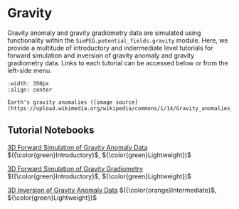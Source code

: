 Gravity
=======

Gravity anomaly and gravity gradiometry data are simulated using functionality within the ``SimPEG.potential_fields.gravity`` module. Here, we provide a multitude of introductory and indermediate level tutorials for forward simulation and inversion of gravity anomaly and gravity gradiometry data. Links to each tutorial can be accessed below or from the left-side menu.

```{figure} https://upload.wikimedia.org/wikipedia/commons/1/14/Gravity_anomalies_on_Earth.jpg
:width: 350px
:align: center

Earth's gravity anomalies ([image source](https://upload.wikimedia.org/wikipedia/commons/1/14/Gravity_anomalies_on_Earth.jpg))
```

## Tutorial Notebooks

[3D Forward Simulation of Gravity Anomaly Data](03-gravity/fwd_gravity_anomaly_3d) $({\color{green}Introductory}$, ${\color{green}Lightweight})$
<br />

[3D Forward Simulation of Gravity Gradiometry](03-gravity/fwd_gravity_gradiometry_3d) $({\color{green}Introductory}$, ${\color{green}Lightweight})$
<br />

[3D Inversion of Gravity Anomaly Data](03-gravity/inv_gravity_anomaly_3d) $({\color{orange}Intermediate}$, ${\color{green}Lightweight})$
<br />
